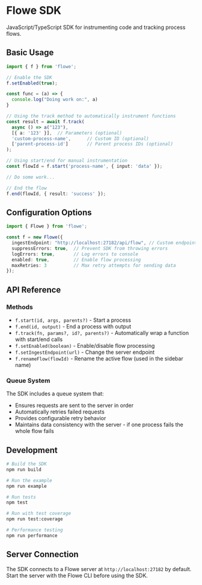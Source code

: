 # Flowe SDK

JavaScript/TypeScript SDK for instrumenting code and tracking process flows.


## Basic Usage

```typescript
import { f } from 'flowe';

// Enable the SDK
f.setEnabled(true);

const func = (a) => {
  console.log("Doing work on:", a)
}

// Using the track method to automatically instrument functions
const result = await f.track(
  async () => a("123"),
  [{ a: '123' }],  // Parameters (optional)
  'custom-process-name',      // Custom ID (optional)
  ['parent-process-id']       // Parent process IDs (optional)
);

// Using start/end for manual instrumentation
const flowId = f.start('process-name', { input: 'data' });

// Do some work...

// End the flow
f.end(flowId, { result: 'success' });
```

## Configuration Options

```typescript
import { Flowe } from 'flowe';

const f = new Flowe({
  ingestEndpoint: "http://localhost:27182/api/flow", // Custom endpoint URL
  suppressErrors: true,  // Prevent SDK from throwing errors
  logErrors: true,       // Log errors to console
  enabled: true,         // Enable flow processing
  maxRetries: 3          // Max retry attempts for sending data
});
```

## API Reference

### Methods

- `f.start(id, args, parents?)` - Start a process
- `f.end(id, output)` - End a process with output
- `f.track(fn, params?, id?, parents?)` - Automatically wrap a function with start/end calls
- `f.setEnabled(boolean)` - Enable/disable flow processing
- `f.setIngestEndpoint(url)` - Change the server endpoint
- `f.renameFlow(flowId)` - Rename the active flow (used in the sidebar name)

### Queue System

The SDK includes a queue system that:
- Ensures requests are sent to the server in order
- Automatically retries failed requests
- Provides configurable retry behavior
- Maintains data consistency with the server - if one process fails the whole flow fails

## Development

```bash
# Build the SDK
npm run build

# Run the example
npm run example

# Run tests
npm test

# Run with test coverage
npm run test:coverage

# Performance testing
npm run performance
```

## Server Connection

The SDK connects to a Flowe server at `http://localhost:27182` by default. Start the server with the Flowe CLI before using the SDK.